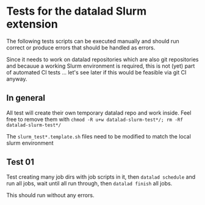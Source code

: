 # Tests for the datalad Slurm extension

The following tests scripts can be executed manually and should run correct or produce errors that should be handled as errors.

Since it needs to work on datalad repositories which are also git repositories and becauue a working Slurm environment is required, this is not (yet) part of automated CI tests ... let's see later if this would be feasible via git CI anyway.



## In general

All test will create their own temporary datalad repo and work inside. Feel free to remove them with `chmod -R u+w datalad-slurm-test*/; rm -Rf datalad-slurm-test*/`

The `slurm_test*.template.sh` files need to be modified to match the local slurm environment

## Test 01

Test creating many job dirs with job scripts in it, then `datalad schedule` and run all jobs, wait until all run through, then `datalad finish` all jobs.

This should run without any errors.


